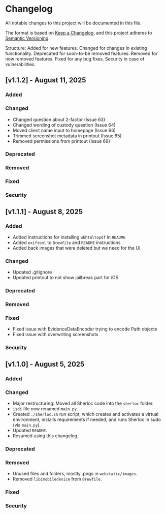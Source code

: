 # Changelog
All notable changes to this project will be documented in this file.

The format is based on [Keep a Changelog](https://keepachangelog.com/en/1.0.0/),
and this project adheres to [Semantic Versioning](https://semver.org/spec/v2.0.0.html).

Structure:
Added for new features.
Changed for changes in existing functionality.
Deprecated for soon-to-be removed features.
Removed for now removed features.
Fixed for any bug fixes.
Security in case of vulnerabilities.

## [v1.1.2] - August 11, 2025

### Added     
### Changed
- Changed question about 2-factor (Issue 63)
- Changed wording of custody question (Issue 64)
- Moved client name input to homepage (Issue 66)
- Trimmed screenshot metadata in printout (Issue 65)
- Removed permissions from printout (Issue 69)
### Deprecated
### Removed
### Fixed
### Security

## [v1.1.1] - August 8, 2025

### Added     
- Added instructions for installing `wkhtmltopdf` in `README`
- Added `exiftool` to `Brewfile` and `README` instructions
- Added back images that were deleted but we need for the UI

### Changed
- Updated .gitignore
- Updated printout to not show jailbreak part for iOS

### Deprecated
### Removed
### Fixed
- Fixed issue with EvidenceDataEncoder trying to encode Path objects
- Fixed issue with overwriting screenshots
### Security


## [v1.1.0] - August 5, 2025

### Added     

### Changed
- Major restructuring: Moved all Sherloc code into the `sherloc` folder.
- `isdi` file now renamed `main.py`.
- Created `./sherloc.sh` run script, which creates and activates a virtual environment, installs requirements if needed, and runs Sherloc in sudo (via `main.py`).
- Updated `README`.
- Resumed using this changelog.

### Deprecated
### Removed
- Unused files and folders, mostly .pngs in `webstatic/images`.
- Removed `libimobiledevice` from `Brewfile`. 

### Fixed
### Security
